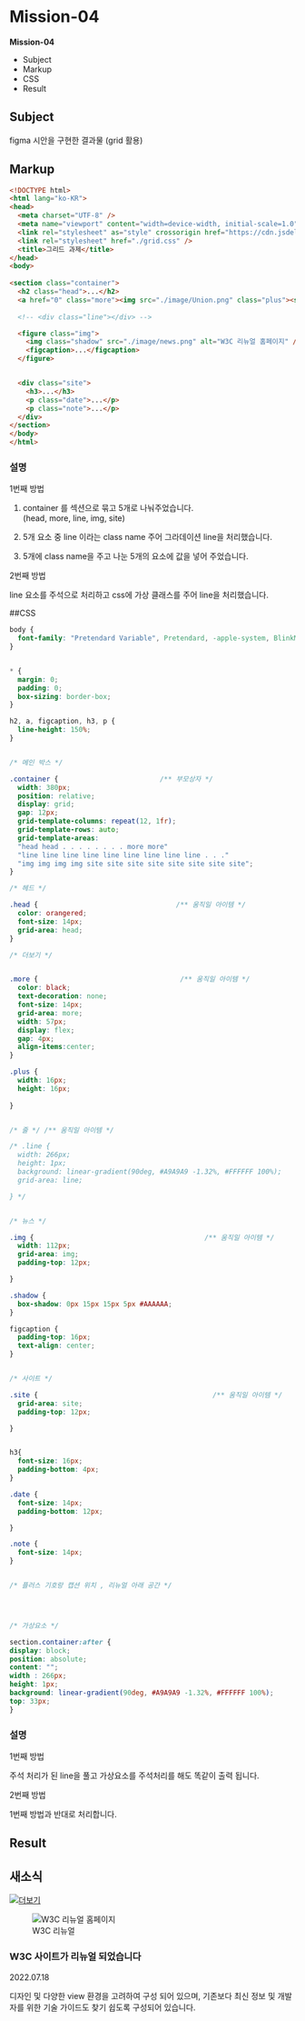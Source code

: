 # Mission-04

**Mission-04**

- Subject
- Markup
- CSS
- Result


## Subject

figma 시안을 구현한 결과물 (grid 활용)


## Markup

```html
<!DOCTYPE html>
<html lang="ko-KR">
<head>
  <meta charset="UTF-8" />
  <meta name="viewport" content="width=device-width, initial-scale=1.0" />
  <link rel="stylesheet" as="style" crossorigin href="https://cdn.jsdelivr.net/gh/orioncactus/pretendard@v1.3.7/dist/web/static/pretendard.css" />
  <link rel="stylesheet" href="./grid.css" />
  <title>그리드 과제</title>
</head>
<body>
  
<section class="container">
  <h2 class="head">...</h2>
  <a href="0" class="more"><img src="./image/Union.png" class="plus"><span>...</span></a>
  
  <!-- <div class="line"></div> -->

  <figure class="img">
    <img class="shadow" src="./image/news.png" alt="W3C 리뉴얼 홈페이지" />
    <figcaption>...</figcaption>
  </figure>


  <div class="site">
    <h3>...</h3>
    <p class="date">...</p>
    <p class="note">...</p>
  </div>
</section>
</body>
</html>
```


### 설명

1번째 방법


1. container 를 섹션으로 묶고 5개로 나눠주었습니다. <br> (head, more, line, img, site)

2. 5개 요소 중 line 이라는 class name 주어 그라데이션 line을 처리했습니다.

3. 5개에 class name을 주고 나눈 5개의 요소에 값을 넣어 주었습니다.


2번째 방법

line 요소를 주석으로 처리하고
css에 가상 클래스를 주어 line을 처리했습니다.


##CSS

```CSS
body {
  font-family: "Pretendard Variable", Pretendard, -apple-system, BlinkMacSystemFont, system-ui, Roboto, "Helvetica Neue", "Segoe UI", "Apple SD Gothic Neo", "Noto Sans KR", "Malgun Gothic", "Apple Color Emoji", "Segoe UI Emoji", "Segoe UI Symbol", sans-serif;
}


* {
  margin: 0;
  padding: 0;
  box-sizing: border-box;
}

h2, a, figcaption, h3, p {
  line-height: 150%;
}


/* 메인 박스 */

.container {                         /** 부모상자 */
  width: 380px;
  position: relative;
  display: grid;
  gap: 12px;
  grid-template-columns: repeat(12, 1fr);
  grid-template-rows: auto;
  grid-template-areas:
  "head head . . . . . . . . more more"
  "line line line line line line line line line . . ."
  "img img img img site site site site site site site site";
}

/* 헤드 */

.head {                                  /** 움직일 아이템 */
  color: orangered;
  font-size: 14px;
  grid-area: head;
}

/* 더보기 */


.more {                                   /** 움직일 아이템 */
  color: black;
  text-decoration: none;
  font-size: 14px;
  grid-area: more;
  width: 57px;
  display: flex;
  gap: 4px;
  align-items:center;
}

.plus {
  width: 16px;
  height: 16px;
  
}


/* 줄 */ /** 움직일 아이템 */

/* .line {                                       
  width: 266px;
  height: 1px;
  background: linear-gradient(90deg, #A9A9A9 -1.32%, #FFFFFF 100%);
  grid-area: line;

} */


/* 뉴스 */

.img {                                          /** 움직일 아이템 */
  width: 112px;
  grid-area: img;
  padding-top: 12px;

}

.shadow {
  box-shadow: 0px 15px 15px 5px #AAAAAA;
}

figcaption {
  padding-top: 16px;
  text-align: center;
}


/* 사이트 */

.site {                                           /** 움직일 아이템 */
  grid-area: site;
  padding-top: 12px;

}


h3{
  font-size: 16px;
  padding-bottom: 4px;
}

.date {
  font-size: 14px;
  padding-bottom: 12px;

}

.note {
  font-size: 14px;
}


/* 플러스 기호랑 캡션 위치 , 리뉴얼 아래 공간 */




/* 가상요소 */

section.container:after {
display: block;
position: absolute;
content: "";
width : 266px;
height: 1px;
background: linear-gradient(90deg, #A9A9A9 -1.32%, #FFFFFF 100%);
top: 33px;
}

```

### 설명

1번째 방법

주석 처리가 된 line을 풀고 가상요소를 주석처리를 해도 똑같이 출력 됩니다.


2번째 방법

1번째 방법과 반대로 처리합니다.


## Result

<!DOCTYPE html>
<html lang="ko-KR">
<head>
  <meta charset="UTF-8" />
  <meta name="viewport" content="width=device-width, initial-scale=1.0" />
  <link rel="stylesheet" as="style" crossorigin href="https://cdn.jsdelivr.net/gh/orioncactus/pretendard@v1.3.7/dist/web/static/pretendard.css" />
  <link rel="stylesheet" href="./grid.css" />
  <title>그리드 과제</title>
</head>
<body>
  
<section class="container">

  <h2 class="head">새소식</h2>
  <a href="0" class="more"><img src="./image/Union.png" class="plus"><span>더보기</span></a>
  
  <div class="line"></div>

  <figure class="img">
    <img class="shadow" src="./image/news.png" alt="W3C 리뉴얼 홈페이지" />
    <figcaption>W3C 리뉴얼</figcaption>
  </figure>


  <div class="site">
    <h3>W3C 사이트가 리뉴얼 되었습니다</h3>
    <p class="date">2022.07.18</p>
    <p class="note">디자인 및 다양한 view 환경을 고려하여 구성 되어 있으며, 기존보다 최신 정보 및 개발자를 위한 기술 가이드도 찾기 쉽도록 구성되어 있습니다.</p>
  </div>
</section>




</body>
</html>





















